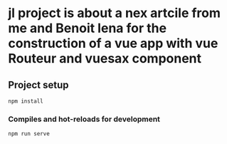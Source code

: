 # jl project is about a nex artcile from me and Benoit lena for the construction of a vue app with vue Routeur and vuesax component 

## Project setup
```
npm install
```

### Compiles and hot-reloads for development
```
npm run serve
```


